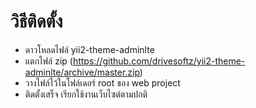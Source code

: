 # วิธีติดตั้ง

- ดาวโหลดไฟล์ yii2-theme-adminlte
- แตกไฟล์ zip (https://github.com/drivesoftz/yii2-theme-adminlte/archive/master.zip)
- วางไฟล์ไว้ในโฟล์เดอร์ root ของ web project
- ติดตั้งเสร็จ เรียกใช้งานเว็บไซต์ตามปกติ